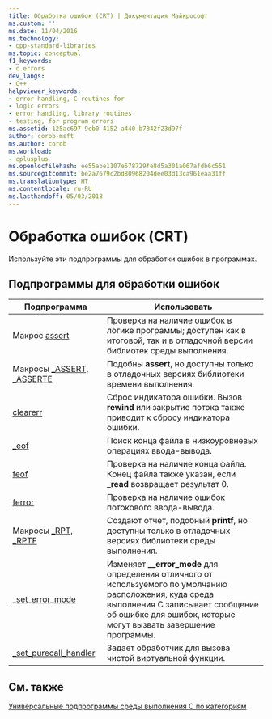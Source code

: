 ```yaml
---
title: Обработка ошибок (CRT) | Документация Майкрософт
ms.custom: ''
ms.date: 11/04/2016
ms.technology:
- cpp-standard-libraries
ms.topic: conceptual
f1_keywords:
- c.errors
dev_langs:
- C++
helpviewer_keywords:
- error handling, C routines for
- logic errors
- error handling, library routines
- testing, for program errors
ms.assetid: 125ac697-9eb0-4152-a440-b7842f23d97f
author: corob-msft
ms.author: corob
ms.workload:
- cplusplus
ms.openlocfilehash: ee55abe1107e578729fe8d5a301a067afdb6c551
ms.sourcegitcommit: be2a7679c2bd80968204dee03d13ca961eaa31ff
ms.translationtype: HT
ms.contentlocale: ru-RU
ms.lasthandoff: 05/03/2018
---
```

# <a name="error-handling-crt"></a>Обработка ошибок (CRT)

Используйте эти подпрограммы для обработки ошибок в программах.

## <a name="error-handling-routines"></a>Подпрограммы для обработки ошибок

|Подпрограмма|Использовать|
|-------------|---------|
|Макрос [assert](../c-runtime-library/reference/assert-macro-assert-wassert.md)|Проверка на наличие ошибок в логике программы; доступен как в итоговой, так и в отладочной версии библиотек среды выполнения.|
|Макросы [_ASSERT, _ASSERTE](../c-runtime-library/reference/assert-asserte-assert-expr-macros.md)|Подобны **assert**, но доступны только в отладочных версиях библиотеки времени выполнения.|
|[clearerr](../c-runtime-library/reference/clearerr.md)|Сброс индикатора ошибки. Вызов **rewind** или закрытие потока также приводит к сбросу индикатора ошибки.|
|[_eof](../c-runtime-library/reference/eof.md)|Поиск конца файла в низкоуровневых операциях ввода-вывода.|
|[feof](../c-runtime-library/reference/feof.md)|Проверка на наличие конца файла. Конец файла также указан, если **_read** возвращает результат 0.|
|[ferror](../c-runtime-library/reference/ferror.md)|Проверка на наличие ошибок потокового ввода-вывода.|
|Макросы [_RPT, _RPTF](../c-runtime-library/reference/rpt-rptf-rptw-rptfw-macros.md)|Создают отчет, подобный **printf**, но доступны только в отладочных версиях библиотеки среды выполнения.|
|[_set_error_mode](../c-runtime-library/reference/set-error-mode.md)|Изменяет **__error_mode** для определения отличного от используемого по умолчанию расположения, куда среда выполнения C записывает сообщение об ошибке для ошибок, которые могут вызвать завершение программы.|
|[_set_purecall_handler](../c-runtime-library/reference/get-purecall-handler-set-purecall-handler.md)|Задает обработчик для вызова чистой виртуальной функции.|

## <a name="see-also"></a>См. также

[Универсальные подпрограммы среды выполнения C по категориям](../c-runtime-library/run-time-routines-by-category.md)<br/>
